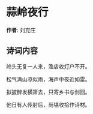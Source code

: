 # 蒜岭夜行

**作者**: 刘克庄

## 诗词内容

岭头无复一人来，渔店收灯户不开。

松气满山凉似雨，海声中夜近如雷。

拟披醉发横箫去，只寄乡书与剑回。

他日有人传肘后，尚堪收拾作诗材。

